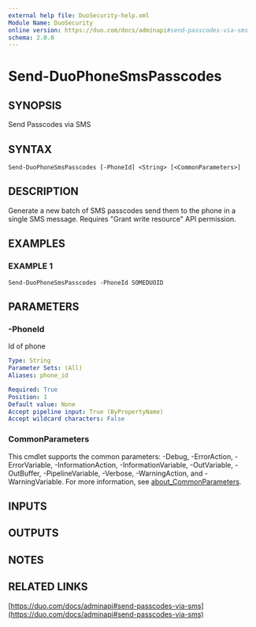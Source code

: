 ```yaml
---
external help file: DuoSecurity-help.xml
Module Name: DuoSecurity
online version: https://duo.com/docs/adminapi#send-passcodes-via-sms
schema: 2.0.0
---
```


# Send-DuoPhoneSmsPasscodes

## SYNOPSIS
Send Passcodes via SMS

## SYNTAX

```
Send-DuoPhoneSmsPasscodes [-PhoneId] <String> [<CommonParameters>]
```

## DESCRIPTION
Generate a new batch of SMS passcodes send them to the phone in a single SMS message.
Requires "Grant write resource" API permission.

## EXAMPLES

### EXAMPLE 1
```
Send-DuoPhoneSmsPasscodes -PhoneId SOMEDUOID
```

## PARAMETERS

### -PhoneId
Id of phone

```yaml
Type: String
Parameter Sets: (All)
Aliases: phone_id

Required: True
Position: 1
Default value: None
Accept pipeline input: True (ByPropertyName)
Accept wildcard characters: False
```

### CommonParameters
This cmdlet supports the common parameters: -Debug, -ErrorAction, -ErrorVariable, -InformationAction, -InformationVariable, -OutVariable, -OutBuffer, -PipelineVariable, -Verbose, -WarningAction, and -WarningVariable. For more information, see [about_CommonParameters](http://go.microsoft.com/fwlink/?LinkID=113216).

## INPUTS

## OUTPUTS

## NOTES

## RELATED LINKS

[https://duo.com/docs/adminapi#send-passcodes-via-sms](https://duo.com/docs/adminapi#send-passcodes-via-sms)


